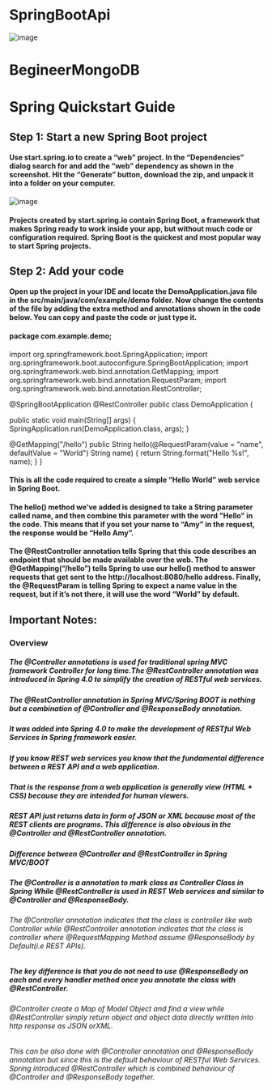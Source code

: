 # SpringBootApi

![image](https://user-images.githubusercontent.com/58394648/162635207-ea54a7d5-4c56-4cd3-b7ae-e2c440321613.png)

# BegineerMongoDB

# Spring Quickstart Guide

## Step 1: Start a new Spring Boot project
#### Use start.spring.io to create a “web” project. In the “Dependencies” dialog search for and add the “web” dependency as shown in the screenshot. Hit the “Generate” button, download the zip, and unpack it into a folder on your computer.

![image](https://user-images.githubusercontent.com/58394648/162635442-65d35252-18fe-4cf0-bee4-82efa08241ad.png)

#### Projects created by start.spring.io contain Spring Boot, a framework that makes Spring ready to work inside your app, but without much code or configuration required. Spring Boot is the quickest and most popular way to start Spring projects.

## Step 2: Add your code
#### Open up the project in your IDE and locate the DemoApplication.java file in the src/main/java/com/example/demo folder. Now change the contents of the file by adding the extra method and annotations shown in the code below. You can copy and paste the code or just type it.

#### package com.example.demo;

import org.springframework.boot.SpringApplication;
import org.springframework.boot.autoconfigure.SpringBootApplication;
import org.springframework.web.bind.annotation.GetMapping;
import org.springframework.web.bind.annotation.RequestParam;
import org.springframework.web.bind.annotation.RestController;

@SpringBootApplication
@RestController
public class DemoApplication {

public static void main(String[] args) {
SpringApplication.run(DemoApplication.class, args);
}

@GetMapping("/hello")
public String hello(@RequestParam(value = "name", defaultValue = "World") String name) {
return String.format("Hello %s!", name);
}
}

#### This is all the code required to create a simple “Hello World” web service in Spring Boot.

#### The hello() method we’ve added is designed to take a String parameter called name, and then combine this parameter with the word "Hello" in the code. This means that if you set your name to “Amy” in the request, the response would be “Hello Amy”.

#### The @RestController annotation tells Spring that this code describes an endpoint that should be made available over the web. The @GetMapping(“/hello”) tells Spring to use our hello() method to answer requests that get sent to the http://localhost:8080/hello address. Finally, the @RequestParam is telling Spring to expect a name value in the request, but if it’s not there, it will use the word “World” by default.

## Important Notes:

### Overview
##### The @Controller annotations is used for traditional spring MVC framework Controller for long time.The @RestController annotation was introduced in Spring 4.0 to simplify the creation of RESTful web services.
##### The @RestController annotation in Spring MVC/Spring BOOT is nothing but a combination of @Controller and @ResponseBody annotation.
##### It was added into Spring 4.0 to make the development of RESTful Web Services in Spring framework easier.
##### If you know REST web services you know that the fundamental difference between a REST API and a web application.
##### That is the response from a web application is generally view (HTML + CSS) because they are intended for human viewers.
##### REST API just returns data in form of JSON or XML because most of the REST clients are programs. This difference is also obvious in the @Controller and @RestController annotation.
##### Difference between @Controller and @RestController in Spring MVC/BOOT
##### The @Controller is a annotation to mark class as Controller Class in Spring While @RestController is used in REST Web services and similar to @Controller and @ResponseBody.
###### The @Controller annotation indicates that the class is controller like web Controller while @RestController annotation indicates that the class is controller where @RequestMapping Method assume @ResponseBody by Default(i.e REST APIs).
##### The key difference is that you do not need to use @ResponseBody on each and every handler method once you annotate the class with @RestController.
###### @Controller create a Map of Model Object and find a view while @RestController simply return object and object data directly written into http response as JSON orXML.
###### This can be also done with @Controller annotation and @ResponseBody annotation but since this is the default behaviour of RESTful Web Services. Spring introduced @RestController which is combined behaviour of @Controller and @ResponseBody together.
